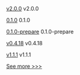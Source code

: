 
[v2.0.0](https://github.com/hyperledger/aries-framework-swift/releases/tag/v2.0.0) v2.0.0

[0.1.0](https://github.com/hyperledger/aries-uniffi-wrappers/releases/tag/0.1.0) 0.1.0

[0.1.0-prepare](https://github.com/hyperledger/aries-uniffi-wrappers/releases/tag/0.1.0-prepare) 0.1.0-prepare

[v0.4.18](https://github.com/hyperledger-labs/yui-relayer/releases/tag/v0.4.18) v0.4.18

[v1.1.1](https://github.com/hyperledger/indy-shared-rs/releases/tag/v1.1.1) v1.1.1


[See more >>>](https://start-here.hyperledger.org/releases)

